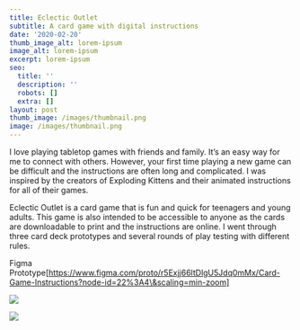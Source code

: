 ```yaml
---
title: Eclectic Outlet
subtitle: A card game with digital instructions
date: '2020-02-20'
thumb_image_alt: lorem-ipsum
image_alt: lorem-ipsum
excerpt: lorem-ipsum
seo:
  title: ''
  description: ''
  robots: []
  extra: []
layout: post
thumb_image: /images/thumbnail.png
image: /images/thumbnail.png
---
```

I love playing tabletop games with friends and family. It’s an easy way for me to connect with others. However, your first time playing a new game can be difficult and the instructions are often long and complicated. I was inspired by the creators of Exploding Kittens and their animated instructions for all of their games.

Eclectic Outlet is a card game that is fun and quick for teenagers and young adults. This game is also intended to be accessible to anyone as the
cards are downloadable to print and the instructions are online. I went through three card deck prototypes and several rounds of play testing with different rules.

Figma Prototype\[https://www.figma.com/proto/r5Exjj66ltDlgU5Jdq0mMx/Card-Game-Instructions?node-id=22%3A4\&scaling=min-zoom]

![](/images/eclectic5.jpg)

![](/images/eclectic3.jpg)
